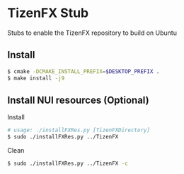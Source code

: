 TizenFX Stub
============

Stubs to enable the TizenFX repository to build on Ubuntu

## Install
```sh
$ cmake -DCMAKE_INSTALL_PREFIX=$DESKTOP_PREFIX .
$ make install -j9
```

## Install NUI resources (Optional)
Install
```sh
# usage: ./installFXRes.py [TizenFXDirectory]
$ sudo ./installFXRes.py ../TizenFX
```

Clean
```sh
$ sudo ./installFXRes.py ../TizenFX -c
```



